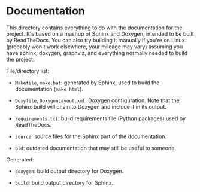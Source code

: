 # Documentation

This directory contains everything to do with the documentation for the
project. It's based on a mashup of Sphinx and Doxygen, intended to be built by
ReadTheDocs. You can also try building it manually if you're on Linux (probably
won't work elsewhere, your mileage may vary) assuming you have sphinx, doxygen,
graphviz, and everything normally needed to build the project.

File/directory list:

 - `Makefile`, `make.bat`: generated by Sphinx, used to build the
   documentation (`make html`).

 - `Doxyfile`, `DoxygenLayout.xml`: Doxygen configuration. Note that the Sphinx
   build will chain to Doxygen and include it in its output.

 - `requirements.txt`: build requirements file (Python packages) used by
   ReadTheDocs.

 - `source`: source files for the Sphinx part of the documentation.

 - `old`: outdated documentation that may still be useful to someone.

Generated:

 - `doxygen`: build output directory for Doxygen.

 - `build`: build output directory for Sphinx.
